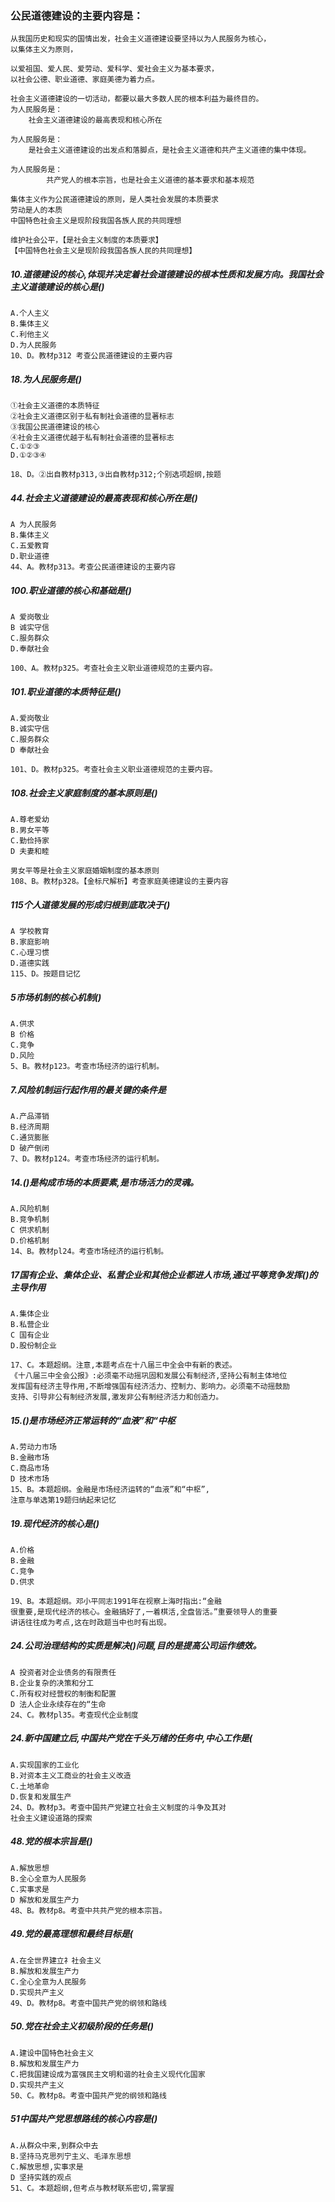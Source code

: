 ### 公民道德建设的主要内容是：
    从我国历史和现实的国情出发，社会主义道德建设要坚持以为人民服务为核心，
    以集体主义为原则，
    
    以爱祖国、爱人民、爱劳动、爱科学、爱社会主义为基本要求，
    以社会公德、职业道德、家庭美德为着力点。
    
    社会主义道德建设的一切活动，都要以最大多数人民的根本利益为最终目的。
    为人民服务是：
        社会主义道德建设的最高表现和核心所在
        
    为人民服务是：
        是社会主义道德建设的出发点和落脚点，是社会主义道德和共产主义道德的集中体现。
        
    为人民服务是：
            共产党人的根本宗旨，也是社会主义道德的基本要求和基本规范

    集体主义作为公民道德建设的原则，是人类社会发展的本质要求
    劳动是人的本质
    中国特色社会主义是现阶段我国各族人民的共同理想
    
    维护社会公平，【是社会主义制度的本质要求】
    【中国特色社会主义是现阶段我国各族人民的共同理想】

##### 10.道德建设的核心,体现并决定着社会道德建设的根本性质和发展方向。我国社会主义道德建设的核心是()
    A.个人主义
    B.集体主义
    C.利他主义
    D.为人民服务
    10、D。教材p312 考查公民道德建设的主要内容


##### 18.为人民服务是()
    ①社会主义道德的本质特征
    ②社会主义道德区别于私有制社会道德的显著标志
    ③我国公民道德建设的核心
    ④社会主义道德优越于私有制社会道德的显著标志
    C.①②③
    D.①②③④
    
    18、D。②出自教材p313,③出自教材p312;个别选项超纲,按题


##### 44.社会主义道德建设的最高表现和核心所在是()
    A 为人民服务
    B.集体主义
    C.五爱教育
    D.职业道德
    44、A。教材p313。考查公民道德建设的主要内容    
    
##### 100.职业道德的核心和基础是()
    A 爱岗敬业
    B 诚实守信
    C.服务群众
    D.奉献社会
    
    100、A。教材p325。考查社会主义职业道德规范的主要内容。
        
##### 101.职业道德的本质特征是()
    A.爱岗敬业
    B.诚实守信
    C.服务群众
    D 奉献社会

    101、D。教材p325。考查社会主义职业道德规范的主要内容。

##### 108.社会主义家庭制度的基本原则是()
    A.尊老爱幼
    B.男女平等
    C.勤俭持家
    D 夫妻和睦
    
    男女平等是社会主义家庭婚姻制度的基本原则
    108、B。教材p328。【金标尺解析】考查家庭美德建设的主要内容

##### 115个人道德发展的形成归根到底取决于()
    A 学校教育
    B.家庭影响
    C.心理习惯
    D.道德实践
    115、D。按题目记忆
    
##### 5市场机制的核心机制()
    A.供求
    B 价格
    C.竞争
    D.风险
    5、B。教材p123。考查市场经济的运行机制。

##### 7.风险机制运行起作用的最关键的条件是
    A.产品滞销
    B.经济周期
    C.通货膨胀
    D 破产倒闭
    7、D。教材p124。考查市场经济的运行机制。
        

##### 14.()是构成市场的本质要素,是市场活力的灵魂。
    A.风险机制
    B.竞争机制
    C 供求机制
    D.价格机制
    14、B。教材pl24。考查市场经济的运行机制。

##### 17国有企业、集体企业、私营企业和其他企业都进人市场,通过平等竞争发挥()的主导作用
    A.集体企业
    B.私营企业
    C 国有企业
    D.股份制企业
    
    17、C。本题超纲。注意,本题考点在十八届三中全会中有新的表述。
    《十八届三中全会公报》:必须毫不动摇巩固和发展公有制经济,坚持公有制主体地位
    发挥国有经济主导作用,不断增强国有经济活力、控制力、影响力。必须毫不动摇鼓励
    支持、引导非公有制经济发展,激发非公有制经济活力和创造力。

##### 15.()是市场经济正常运转的“血液”和“中枢
    A.劳动力市场
    B.金融市场
    C.商品市场
    D 技术市场
    15、B。本题超纲。金融是市场经济运转的“血液”和“中枢”,
    注意与单选第19题归纳起来记忆
    
##### 19.现代经济的核心是()
    A.价格
    B.金融
    C.竞争
    D.供求

    19、B。本题超纲。邓小平同志1991年在视察上海时指出:“金融
    很重要,是现代经济的核心。金融搞好了,一着棋活,全盘皆活。”重要领导人的重要
    讲话往往成为考点,这在时政题当中也时有出现。

##### 24.公司治理结构的实质是解决()问题,目的是提高公司运作绩效。
    A 投资者对企业债务的有限责任
    B.企业复杂的决策和分工
    C.所有权对经营权的制衡和配置
    D 法人企业永续存在的“生命
    24、C。教材pl35。考查现代企业制度

##### 24.新中国建立后,中国共产党在千头万绪的任务中,中心工作是(
    A.实现国家的工业化
    B.对资本主义工商业的社会主义改造
    C.土地革命
    D.恢复和发展生产
    24、D。教材p3。考查中国共产党建立社会主义制度的斗争及其对
    社会主义建设道路的探索


##### 48.党的根本宗旨是()
    A.解放思想
    B.全心全意为人民服务
    C.实事求是
    D 解放和发展生产力
    48、B。教材p8。考查中共共产党的根本宗旨。

##### 49.党的最高理想和最终目标是(
    A.在全世界建立礻社会主义
    B.解放和发展生产力
    C.全心全意为人民服务
    D.实现共产主义
    49、D。教材p8。考查中国共产党的纲领和路线

##### 50.党在社会主义初级阶段的任务是()
    A.建设中国特色社会主义
    B.解放和发展生产力
    C.把我国建设成为富强民主文明和谐的社会主义现代化国家
    D.实现共产主义
    50、C。教材p8。考查中国共产党的纲领和路线

##### 51中国共产党思想路线的核心内容是()
    A.从群众中来,到群众中去
    B.坚持马克思列宁主义、毛泽东思想
    C.解放思想,实事求是
    D 坚持实践的观点
    51、C。本题超纲,但考点与教材联系密切,需掌握
    




























            